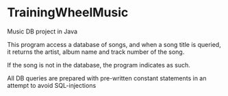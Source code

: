 # TrainingWheelMusic
Music DB project in Java

This program access a database of songs, and when a song title is queried, it returns the artist, album name and track number of the song.

If the song is not in the database, the program indicates as such.

All DB queries are prepared with pre-written constant statements in an attempt to avoid SQL-injections
